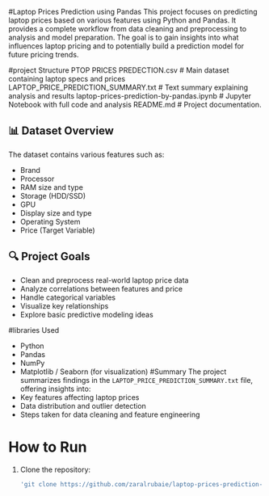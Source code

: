 #Laptop Prices Prediction using Pandas
This project focuses on predicting laptop prices based on various features using Python and Pandas. It provides a complete workflow from data cleaning and preprocessing to analysis and model preparation. The goal is to gain insights into what influences laptop pricing and to potentially build a prediction model for future pricing trends.

#project Structure
PTOP PRICES PREDECTION.csv # Main dataset containing laptop specs and prices
LAPTOP_PRICE_PREDICTION_SUMMARY.txt # Text summary explaining analysis and results
laptop-prices-prediction-by-pandas.ipynb # Jupyter Notebook with full code and analysis
README.md # Project documentation.

## 📊 Dataset Overview

The dataset contains various features such as:

- Brand
- Processor
- RAM size and type
- Storage (HDD/SSD)
- GPU
- Display size and type
- Operating System
- Price (Target Variable)

## 🔍 Project Goals

- Clean and preprocess real-world laptop price data
- Analyze correlations between features and price
- Handle categorical variables
- Visualize key relationships
- Explore basic predictive modeling ideas

#libraries Used
- Python
- Pandas
- NumPy
- Matplotlib / Seaborn (for visualization)
#Summary
The project summarizes findings in the `LAPTOP_PRICE_PREDICTION_SUMMARY.txt` file, offering insights into:
- Key features affecting laptop prices
- Data distribution and outlier detection
- Steps taken for data cleaning and feature engineering

# How to Run
1. Clone the repository:
   ```bash
   'git clone https://github.com/zaralrubaie/laptop-prices-prediction-.git'


